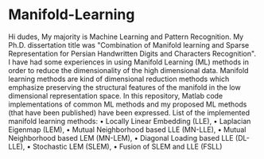 # Manifold-Learning
Hi dudes, 
My majority is Machine Learning and Pattern Recognition. My Ph.D. dissertation title was "Combination of Manifold learning and Sparse Representation for Persian Handwritten Digits and Characters Recognition". I have had some experiences in using Manifold Learning (ML) methods in order to reduce the dimensionality of the high dimensional data. Manifold learning methods are kind of dimensional reduction methods which emphasize preserving the structural features of the manifold in the low dimensional representation space. In this repository, Matlab code implementations of common ML methods and my proposed ML methods (that have been published) have been expressed. List of the implemented manifold learning methods:
•	Locally Linear Embedding (LLE),
•	Laplacian Eigenmap (LEM),
•	Mutual Neighborhood based LLE (MN-LLE),
•	Mutual Neighborhood based LEM (MN-LEM),
•	Diagonal Loading based LLE (DL-LLE),
•	Stochastic LEM (SLEM),
•	Fusion of SLEM and LLE (FSLL)

